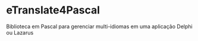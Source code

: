 # eTranslate4Pascal
 Biblioteca em Pascal para gerenciar multi-idiomas em uma aplicação Delphi ou Lazarus
